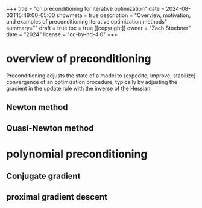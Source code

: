+++
title = "on preconditioning for iterative optimization"
date = 2024-08-03T15:49:00-05:00
showmeta = true
description = "Overview, motivation, and examples of preconditioning iterative optimization methods"
summary=""
draft = true
toc = true
[[copyright]]
  owner = "Zach Stoebner"
  date = "2024"
  license = "cc-by-nd-4.0"
+++


# overview of preconditioning

Preconditioning adjusts the state of a model to {expedite, improve, stabilize} convergence of an optimization procedure, typically by adjusting the gradient in the update rule with the inverse of the Hessian.  

## Newton method

## Quasi-Newton method

# polynomial preconditioning

## Conjugate gradient

## proximal gradient descent
